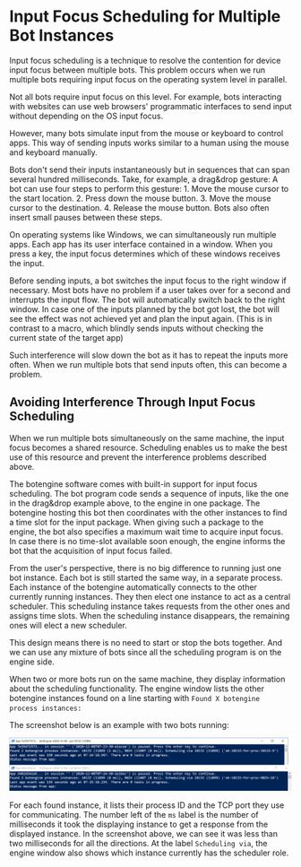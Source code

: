 # Input Focus Scheduling for Multiple Bot Instances

Input focus scheduling is a technique to resolve the contention for device input focus between multiple bots. This problem occurs when we run multiple bots requiring input focus on the operating system level in parallel.

Not all bots require input focus on this level. For example, bots interacting with websites can use web browsers' programmatic interfaces to send input without depending on the OS input focus.

However, many bots simulate input from the mouse or keyboard to control apps. This way of sending inputs works similar to a human using the mouse and keyboard manually.

Bots don't send their inputs instantaneously but in sequences that can span several hundred milliseconds. Take, for example, a drag&drop gesture: A bot can use four steps to perform this gesture: 1. Move the mouse cursor to the start location. 2. Press down the mouse button. 3. Move the mouse cursor to the destination. 4. Release the mouse button. Bots also often insert small pauses between these steps. 

On operating systems like Windows, we can simultaneously run multiple apps. Each app has its user interface contained in a window. When you press a key, the input focus determines which of these windows receives the input.

Before sending inputs, a bot switches the input focus to the right window if necessary. Most bots have no problem if a user takes over for a second and interrupts the input flow. The bot will automatically switch back to the right window. In case one of the inputs planned by the bot got lost, the bot will see the effect was not achieved yet and plan the input again. (This is in contrast to a macro, which blindly sends inputs without checking the current state of the target app)

Such interference will slow down the bot as it has to repeat the inputs more often. When we run multiple bots that send inputs often, this can become a problem.

## Avoiding Interference Through Input Focus Scheduling

When we run multiple bots simultaneously on the same machine, the input focus becomes a shared resource. Scheduling enables us to make the best use of this resource and prevent the interference problems described above.

The botengine software comes with built-in support for input focus scheduling. The bot program code sends a sequence of inputs, like the one in the drag&drop example above, to the engine in one package. The botengine hosting this bot then coordinates with the other instances to find a time slot for the input package. When giving such a package to the engine, the bot also specifies a maximum wait time to acquire input focus. In case there is no time-slot available soon enough, the engine informs the bot that the acquisition of input focus failed.

From the user's perspective, there is no big difference to running just one bot instance. Each bot is still started the same way, in a separate process. Each instance of the botengine automatically connects to the other currently running instances. They then elect one instance to act as a central scheduler. This scheduling instance takes requests from the other ones and assigns time slots. When the scheduling instance disappears, the remaining ones will elect a new scheduler.

This design means there is no need to start or stop the bots together. And we can use any mixture of bots since all the scheduling program is on the engine side.

When two or more bots run on the same machine, they display information about the scheduling functionality. The engine window lists the other botengine instances found on a line starting with `Found X botengine process instances:`

The screenshot below is an example with two bots running:

![two botengine instances coordinating for input scheduling](./image/2020-12-08-input-focus-scheduling-runtime-engine-windows.png)

For each found instance, it lists their process ID and the TCP port they use for communicating. The number left of the `ms` label is the number of milliseconds it took the displaying instance to get a response from the displayed instance. In the screenshot above, we can see it was less than two milliseconds for all the directions.
At the label `Scheduling via`, the engine window also shows which instance currently has the scheduler role.

